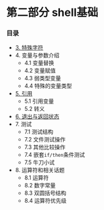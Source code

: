 # 第二部分 shell基础

### 目录
- [3. 特殊字符](03_special_characters.md)
- 4\. 变量与参数介绍
	- 4.1 变量替换
	- 4.2 变量赋值
	- 4.3 弱类型变量
	- 4.4 特殊的变量类型
- [5. 引用](05_quoting.md)
	- 5.1 引用变量
	- 5.2 转义
- [6. 退出与返回状态](06_exit_and_exit_status.md)
- 7\. 测试
	- 7.1 测试结构
	- 7.2 文件测试操作
	- 7.3 其他比较操作
	- 7.4 嵌套`if/then`条件测试
	- 7.5 牛刀小试
- 8\. 运算符和相关话题
	- 8.1 运算符
	- 8.2 数字常量
	- 8.3 双圆括号结构
	- 8.4 运算符优先级